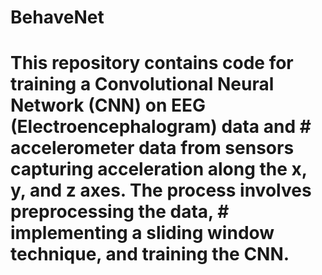 # BehaveNet
# This repository contains code for training a Convolutional Neural Network (CNN) on EEG (Electroencephalogram) data and # accelerometer data from sensors capturing acceleration along the x, y, and z axes. The process involves preprocessing the data, # implementing a sliding window technique, and training the CNN.
